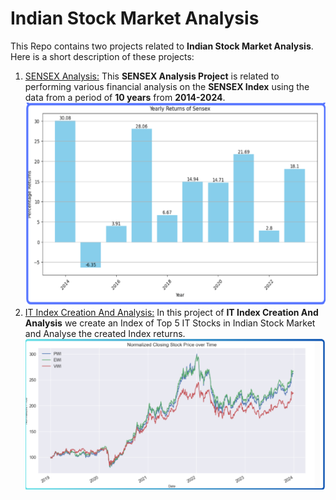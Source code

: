 # Indian Stock Market Analysis

This Repo contains two projects related to **Indian Stock Market Analysis**. Here is a short description of these projects:

1. [SENSEX Analysis:](./SensexAnalysis.ipynb) This **SENSEX Analysis Project** is related to performing various financial analysis on the **SENSEX Index** using the data from a period of **10 years** from **2014-2024**.  
   ![SENSEX Analysis](./Images/SENSEXAnalysisProject.png)
2. [IT Index Creation And Analysis:](./IndianITIndex.ipynb) In this project of **IT Index Creation And Analysis** we create an Index of Top 5 IT Stocks in Indian Stock Market and Analyse the created Index returns.  
   ![IT Index Analysis](./Images/ITIndexAnalysisProject.png)

